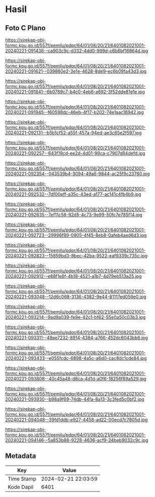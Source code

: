 # Hasil

## Foto C Plano

https://sirekap-obj-formc.kpu.go.id/557f/pemilu/pdpr/64/01/08/20/21/6401082021001-20240221-091436--ca903c9c-d332-4dd0-999d-c6b6bf16664d.jpg

https://sirekap-obj-formc.kpu.go.id/557f/pemilu/pdpr/64/01/08/20/21/6401082021001-20240221-091621--039860e2-3e1e-4628-8de9-ec6b09fa43d3.jpg

https://sirekap-obj-formc.kpu.go.id/557f/pemilu/pdpr/64/01/08/20/21/6401082021001-20240221-091841--6b0789c7-b4c0-4eb6-a692-3f52dde81e1e.jpg

https://sirekap-obj-formc.kpu.go.id/557f/pemilu/pdpr/64/01/08/20/21/6401082021001-20240221-091945--f60598dc-46eb-4f17-b202-74e1aac16942.jpg

https://sirekap-obj-formc.kpu.go.id/557f/pemilu/pdpr/64/01/08/20/21/6401082021001-20240221-092131--b5b1cf52-a55f-457a-94ed-ae3c65e2f597.jpg

https://sirekap-obj-formc.kpu.go.id/557f/pemilu/pdpr/64/01/08/20/21/6401082021001-20240221-092257--643f19cd-ee2d-4d01-98ca-c7907d84defd.jpg

https://sirekap-obj-formc.kpu.go.id/557f/pemilu/pdpr/64/01/08/20/21/6401082021001-20240221-092354--043539b4-3094-49a6-9844-ac25f9c23780.jpg

https://sirekap-obj-formc.kpu.go.id/557f/pemilu/pdpr/64/01/08/20/21/6401082021001-20240221-092532--7df00eff-a35c-43ed-a177-ac141c4fb4b9.jpg

https://sirekap-obj-formc.kpu.go.id/557f/pemilu/pdpr/64/01/08/20/21/6401082021001-20240221-092635--7ef11c58-92d5-4c73-9e99-50fc7e785f14.jpg

https://sirekap-obj-formc.kpu.go.id/557f/pemilu/pdpr/64/01/08/20/21/6401082021001-20240221-092723--29996f99-0905-4f45-8eb8-0afeb4aed6d3.jpg

https://sirekap-obj-formc.kpu.go.id/557f/pemilu/pdpr/64/01/08/20/21/6401082021001-20240221-092823--15859bd3-8bec-42ba-9522-eaf9339c735c.jpg

https://sirekap-obj-formc.kpu.go.id/557f/pemilu/pdpr/64/01/08/20/21/6401082021001-20240221-092912--e88f1e6f-4b18-4521-a1b7-4d79eb513a25.jpg

https://sirekap-obj-formc.kpu.go.id/557f/pemilu/pdpr/64/01/08/20/21/6401082021001-20240221-093048--12d6c068-3136-4382-9e44-81117ed059e0.jpg

https://sirekap-obj-formc.kpu.go.id/557f/pemilu/pdpr/64/01/08/20/21/6401082021001-20240221-093214--9ad9a039-fe9e-42c1-bf62-55e0a50c03b3.jpg

https://sirekap-obj-formc.kpu.go.id/557f/pemilu/pdpr/64/01/08/20/21/6401082021001-20240221-093311--49ae7232-8914-4384-a766-452dc6043bb6.jpg

https://sirekap-obj-formc.kpu.go.id/557f/pemilu/pdpr/64/01/08/20/21/6401082021001-20240221-093433--e055fcdc-6898-4a5c-a6d0-cac8dc1cde84.jpg

https://sirekap-obj-formc.kpu.go.id/557f/pemilu/pdpr/64/01/08/20/21/6401082021001-20240221-093808--40c45a48-d8ca-4d1d-a0f6-18256f89a529.jpg

https://sirekap-obj-formc.kpu.go.id/557f/pemilu/pdpr/64/01/08/20/21/6401082021001-20240221-093930--b98a9f69-74db-44fa-8a13-3c3fed5c0bf2.jpg

https://sirekap-obj-formc.kpu.go.id/557f/pemilu/pdpr/64/01/08/20/21/6401082021001-20240221-094048--39fd1ddb-e927-4458-ad22-00ecd7c7805d.jpg

https://sirekap-obj-formc.kpu.go.id/557f/pemilu/pdpr/64/01/08/20/21/6401082021001-20240221-094146--5a853b88-9228-4636-acf9-24beb9032c9c.jpg


## Metadata

| Key        | Value               |
| ---------- | ------------------- |
| Time Stamp | 2024-02-21 22:03:59 |
| Kode Dapil | 6401                |



